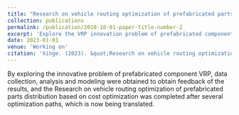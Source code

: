 ```yaml
---
title: "Research on vehicle routing optimization of prefabricated parts distribution based on cost optimization"
collection: publications
permalink: /publication/2010-10-01-paper-title-number-2
excerpt: 'Explore the VRP innovation problem of prefabricated components, collect data, analyze and model to obtain the feedback of the results, and obtain the optimal path after multiple optimizations.'
date: 2023-01-01
venue: 'Working on'
citation: 'Xinge. (2023). &quot;Research on vehicle routing optimization of prefabricated parts distribution based on cost optimization.&quot; <i>Working on</i>. 1(2).'
---
```

By exploring the innovative problem of prefabricated component VRP, data collection, analysis and modeling were obtained to obtain feedback of the results, and the Research on vehicle routing optimization of prefabricated parts distribution based on cost optimization was completed after several optimization paths, which is now being translated.
